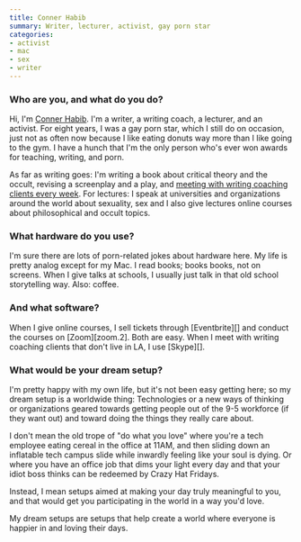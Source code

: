 ```yaml
---
title: Conner Habib
summary: Writer, lecturer, activist, gay porn star
categories:
- activist
- mac
- sex
- writer
---
```


### Who are you, and what do you do?

Hi, I'm [Conner Habib](https://connerhabib.wordpress.com/ "Conner's website."). I'm a writer, a writing coach, a lecturer, and an activist. For eight years, I was a gay porn star, which I still do on occasion, just not as often now because I like eating donuts way more than I like going to the gym. I have a hunch that I'm the only person who's ever won awards for teaching, writing, and porn.

As far as writing goes: I'm writing a book about critical theory and the occult, revising a screenplay and a play, and [meeting with writing coaching clients every week](https://connerhabib.wordpress.com/writing-coach/ "Conner's writing coach page."). For lectures: I speak at universities and organizations around the world about sexuality, sex and I also give lectures online courses about philosophical and occult topics. 

### What hardware do you use?

I'm sure there are lots of porn-related jokes about hardware here. My life is pretty analog except for my Mac. I read books; books books, not on screens. When I give talks at schools, I usually just talk in that old school storytelling way. Also: coffee.

### And what software?

When I give online courses, I sell tickets through [Eventbrite][] and conduct the courses on [Zoom][zoom.2]. Both are easy. When I meet with writing coaching clients that don't live in LA, I use [Skype][].

### What would be your dream setup?

I'm pretty happy with my own life, but it's not been easy getting here; so my dream setup is a worldwide thing: Technologies or a new ways of thinking or organizations geared towards getting people out of the 9-5 workforce (if they want out) and toward doing the things they really care about. 

I don't mean the old trope of "do what you love" where you're a tech employee eating cereal in the office at 11AM, and then sliding down an inflatable tech campus slide while inwardly feeling like your soul is dying. Or where you have an office job that dims your light every day and that your idiot boss thinks can be redeemed by Crazy Hat Fridays. 

Instead, I mean setups aimed at making your day truly meaningful to you, and that would get you participating in the world in a way you'd love.

My dream setups are setups that help create a world where everyone is happier in and loving their days.